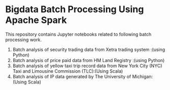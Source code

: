 # Bigdata Batch Processing Using Apache Spark

This repository contains Jupyter notebooks related to following batch processing work.

1. Batch analysis of security trading data from Xetra trading system :(using Python) 
2. Batch analysis of price paid data from HM Land Registry :(using Python) 
3. Batch analysis of yellow taxi trip record data from New York City (NYC) Taxi and Limousine Commission (TLC):(Using Scala)
4. Batch analysis of IP data generated by The University of Michigan:(Using Scala)
